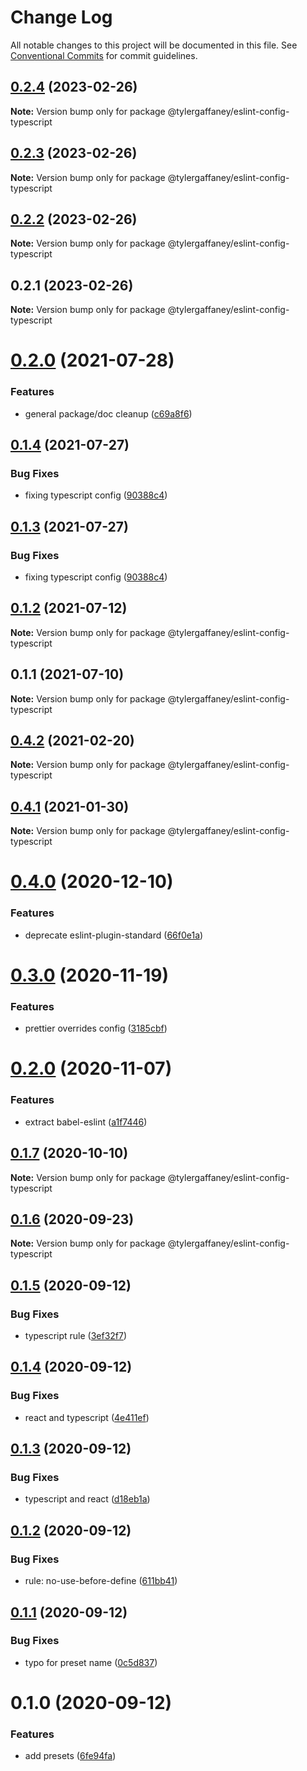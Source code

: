 # Change Log

All notable changes to this project will be documented in this file.
See [Conventional Commits](https://conventionalcommits.org) for commit guidelines.

## [0.2.4](https://github.com/tylergaffaney/configs/compare/@tylergaffaney/eslint-config-typescript@0.2.3...@tylergaffaney/eslint-config-typescript@0.2.4) (2023-02-26)

**Note:** Version bump only for package @tylergaffaney/eslint-config-typescript





## [0.2.3](https://github.com/tylergaffaney/configs/compare/@tylergaffaney/eslint-config-typescript@0.2.2...@tylergaffaney/eslint-config-typescript@0.2.3) (2023-02-26)

**Note:** Version bump only for package @tylergaffaney/eslint-config-typescript





## [0.2.2](https://github.com/tylergaffaney/configs/compare/@tylergaffaney/eslint-config-typescript@0.2.1...@tylergaffaney/eslint-config-typescript@0.2.2) (2023-02-26)

**Note:** Version bump only for package @tylergaffaney/eslint-config-typescript





## 0.2.1 (2023-02-26)

**Note:** Version bump only for package @tylergaffaney/eslint-config-typescript





# [0.2.0](https://github.com/tylergaffaney/configs/compare/@tylergaffaney/eslint-config-typescript@0.1.4...@tylergaffaney/eslint-config-typescript@0.2.0) (2021-07-28)


### Features

* general package/doc cleanup ([c69a8f6](https://github.com/tylergaffaney/configs/commit/c69a8f60a03531f44d7996955d48d522d9637427))





## [0.1.4](https://github.com/tylergaffaney/configs/compare/@tylergaffaney/eslint-config-typescript@0.1.2...@tylergaffaney/eslint-config-typescript@0.1.4) (2021-07-27)

### Bug Fixes

- fixing typescript config ([90388c4](https://github.com/tylergaffaney/configs/commit/90388c4a744ba11070f668e752123d549994c4fb))

## [0.1.3](https://github.com/tylergaffaney/configs/compare/@tylergaffaney/eslint-config-typescript@0.1.2...@tylergaffaney/eslint-config-typescript@0.1.3) (2021-07-27)

### Bug Fixes

- fixing typescript config ([90388c4](https://github.com/tylergaffaney/configs/commit/90388c4a744ba11070f668e752123d549994c4fb))

## [0.1.2](https://github.com/tylergaffaney/configs/compare/@tylergaffaney/eslint-config-typescript@0.1.1...@tylergaffaney/eslint-config-typescript@0.1.2) (2021-07-12)

**Note:** Version bump only for package @tylergaffaney/eslint-config-typescript

## 0.1.1 (2021-07-10)

**Note:** Version bump only for package @tylergaffaney/eslint-config-typescript

## [0.4.2](https://github.com/tylergaffaney/configs/compare/@tylergaffaney/eslint-config-typescript@0.4.1...@tylergaffaney/eslint-config-typescript@0.4.2) (2021-02-20)

**Note:** Version bump only for package @tylergaffaney/eslint-config-typescript

## [0.4.1](https://github.com/tylergaffaney/configs/compare/@tylergaffaney/eslint-config-typescript@0.4.0...@tylergaffaney/eslint-config-typescript@0.4.1) (2021-01-30)

**Note:** Version bump only for package @tylergaffaney/eslint-config-typescript

# [0.4.0](https://github.com/tylergaffaney/configs/compare/@tylergaffaney/eslint-config-typescript@0.3.0...@tylergaffaney/eslint-config-typescript@0.4.0) (2020-12-10)

### Features

- deprecate eslint-plugin-standard ([66f0e1a](https://github.com/tylergaffaney/configs/commit/66f0e1a2ca5060a631477a69d6706a6a8fda2708))

# [0.3.0](https://github.com/tylergaffaney/configs/compare/@tylergaffaney/eslint-config-typescript@0.2.0...@tylergaffaney/eslint-config-typescript@0.3.0) (2020-11-19)

### Features

- prettier overrides config ([3185cbf](https://github.com/tylergaffaney/configs/commit/3185cbf4a167796c4a702e7bc76a8193e5596551))

# [0.2.0](https://github.com/tylergaffaney/configs/compare/@tylergaffaney/eslint-config-typescript@0.1.7...@tylergaffaney/eslint-config-typescript@0.2.0) (2020-11-07)

### Features

- extract babel-eslint ([a1f7446](https://github.com/tylergaffaney/configs/commit/a1f744685ff7038a72a94a0efe69b28eb27d0a7e))

## [0.1.7](https://github.com/tylergaffaney/configs/compare/@tylergaffaney/eslint-config-typescript@0.1.6...@tylergaffaney/eslint-config-typescript@0.1.7) (2020-10-10)

**Note:** Version bump only for package @tylergaffaney/eslint-config-typescript

## [0.1.6](https://github.com/tylergaffaney/configs/compare/@tylergaffaney/eslint-config-typescript@0.1.5...@tylergaffaney/eslint-config-typescript@0.1.6) (2020-09-23)

**Note:** Version bump only for package @tylergaffaney/eslint-config-typescript

## [0.1.5](https://github.com/tylergaffaney/configs/compare/@tylergaffaney/eslint-config-typescript@0.1.4...@tylergaffaney/eslint-config-typescript@0.1.5) (2020-09-12)

### Bug Fixes

- typescript rule ([3ef32f7](https://github.com/tylergaffaney/configs/commit/3ef32f703e3d0462a8fc3848f87f5d4e1f6a60be))

## [0.1.4](https://github.com/tylergaffaney/configs/compare/@tylergaffaney/eslint-config-typescript@0.1.3...@tylergaffaney/eslint-config-typescript@0.1.4) (2020-09-12)

### Bug Fixes

- react and typescript ([4e411ef](https://github.com/tylergaffaney/configs/commit/4e411efc81523b47edb95bbf088d271b6eee011f))

## [0.1.3](https://github.com/tylergaffaney/configs/compare/@tylergaffaney/eslint-config-typescript@0.1.2...@tylergaffaney/eslint-config-typescript@0.1.3) (2020-09-12)

### Bug Fixes

- typescript and react ([d18eb1a](https://github.com/tylergaffaney/configs/commit/d18eb1a67ab0595372004a00a2acd6dca5c5466e))

## [0.1.2](https://github.com/tylergaffaney/configs/compare/@tylergaffaney/eslint-config-typescript@0.1.1...@tylergaffaney/eslint-config-typescript@0.1.2) (2020-09-12)

### Bug Fixes

- rule: no-use-before-define ([611bb41](https://github.com/tylergaffaney/configs/commit/611bb4135e2237318498fbae047beb0719c57f6c))

## [0.1.1](https://github.com/tylergaffaney/configs/compare/@tylergaffaney/eslint-config-typescript@0.1.0...@tylergaffaney/eslint-config-typescript@0.1.1) (2020-09-12)

### Bug Fixes

- typo for preset name ([0c5d837](https://github.com/tylergaffaney/configs/commit/0c5d83750ed9defbce88f6d484708524210902cc))

# 0.1.0 (2020-09-12)

### Features

- add presets ([6fe94fa](https://github.com/tylergaffaney/configs/commit/6fe94fae4ed9d80b18833c9e5a3f51f710ebda43))
